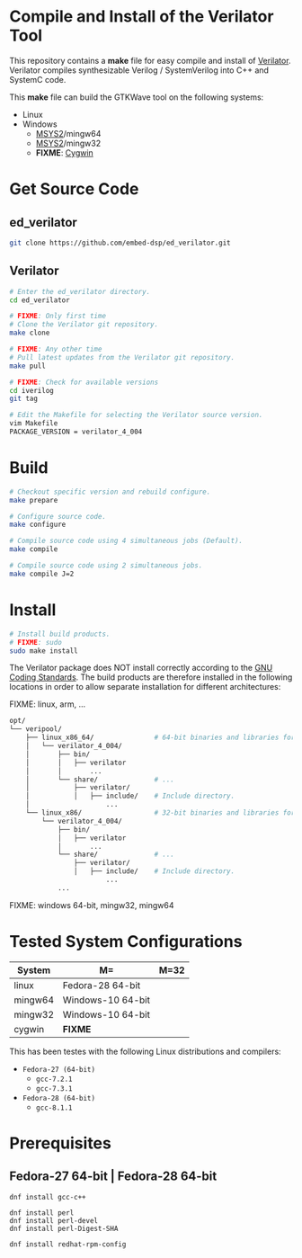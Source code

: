 
# Compile and Install of the Verilator Tool

This repository contains a **make** file for easy compile and install of [Verilator](https://www.veripool.org/wiki/verilator).
Verilator compiles synthesizable Verilog / SystemVerilog into C++ and SystemC code.

This **make** file can build the GTKWave tool on the following systems:
* Linux
* Windows
    * [MSYS2](https://www.msys2.org)/mingw64
    * [MSYS2](https://www.msys2.org)/mingw32
    * **FIXME**: [Cygwin](https://www.cygwin.com)


# Get Source Code

## ed_verilator

```bash
git clone https://github.com/embed-dsp/ed_verilator.git
```

## Verilator

```bash
# Enter the ed_verilator directory.
cd ed_verilator

# FIXME: Only first time
# Clone the Verilator git repository.
make clone

# FIXME: Any other time
# Pull latest updates from the Verilator git repository.
make pull
```

```bash
# FIXME: Check for available versions
cd iverilog
git tag

# Edit the Makefile for selecting the Verilator source version.
vim Makefile
PACKAGE_VERSION = verilator_4_004
```


# Build

```bash
# Checkout specific version and rebuild configure.
make prepare
```

```bash
# Configure source code.
make configure
```

```bash
# Compile source code using 4 simultaneous jobs (Default).
make compile

# Compile source code using 2 simultaneous jobs.
make compile J=2
```


# Install

```bash
# Install build products.
# FIXME: sudo
sudo make install
```

The Verilator package does NOT install correctly according to the
[GNU Coding Standards](https://www.gnu.org/prep/standards/standards.html).
The build products are therefore installed in the following locations in order 
to allow separate installation for different architectures:

FIXME: linux, arm, ...
```bash
opt/
└── veripool/
    ├── linux_x86_64/               # 64-bit binaries and libraries for Linux
    │   └── verilator_4_004/
    │       ├── bin/
    │       │   ├── verilator
    │       │       ...
    │       └── share/              # ...
    │           ├── verilator/
    │           │   ├── include/    # Include directory.
    │                   ...
    └── linux_x86/                  # 32-bit binaries and libraries for Linux
        └── verilator_4_004/
            ├── bin/
            │   ├── verilator
            │       ...
            └── share/              # ...
                ├── verilator/
                │   ├── include/    # Include directory.
                        ...
            ...
```


FIXME: windows 64-bit, mingw32, mingw64


# Tested System Configurations

System  | M=                | M=32  
--------|-------------------|-------------------
linux   | Fedora-28 64-bit  | 
mingw64 | Windows-10 64-bit |
mingw32 | Windows-10 64-bit |
cygwin  | **FIXME**         |

This has been testes with the following Linux distributions and compilers:
* `Fedora-27 (64-bit)`
    * `gcc-7.2.1`
    * `gcc-7.3.1`
* `Fedora-28 (64-bit)`
    * `gcc-8.1.1`


# Prerequisites

## Fedora-27 64-bit | Fedora-28 64-bit

```
dnf install gcc-c++

dnf install perl
dnf install perl-devel
dnf install perl-Digest-SHA

dnf install redhat-rpm-config
```
